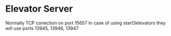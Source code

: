 # Elevator Server

Normally TCP conection on port 15657
In case of using start3elevators they will use ports 13945, 13946, 13947


